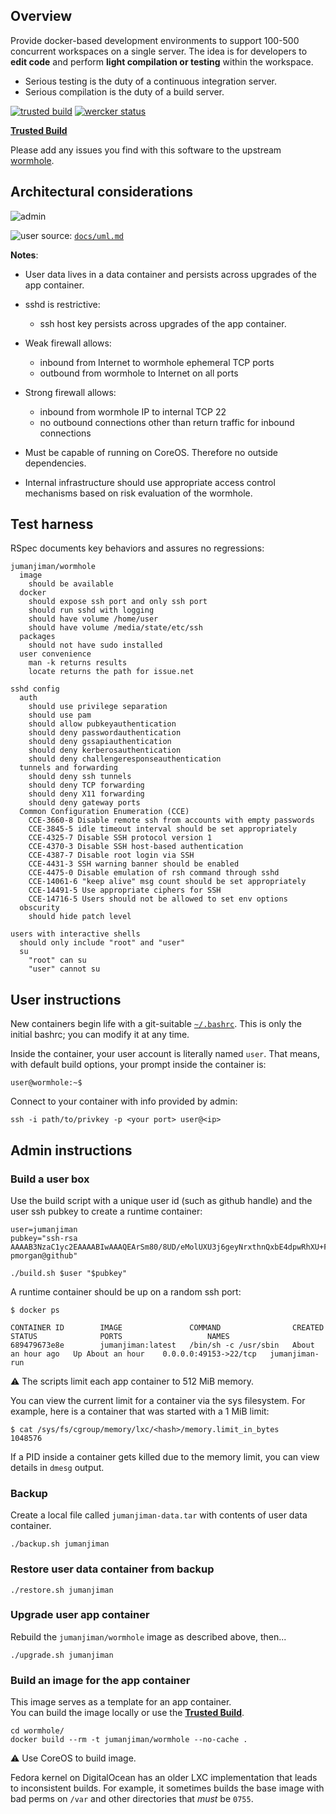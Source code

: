 ## Overview

Provide docker-based development environments to support
100-500 concurrent workspaces on a single server. The idea
is for developers to **edit code** and perform
**light compilation or testing** within the workspace.

* Serious testing is the duty of a continuous integration server.
* Serious compilation is the duty of a build server.

[![trusted build](https://d207aa93qlcgug.cloudfront.net/img/icons/framed-icon-checked-repository.svg "Trusted Build")](https://index.docker.io/u/jumanjiman/wormhole/)
[![wercker status](https://app.wercker.com/status/9a37e953c64d4c74a2b91d81b3fff338/m/master "wercker status")](https://app.wercker.com/project/bykey/9a37e953c64d4c74a2b91d81b3fff338)

[**Trusted Build**](https://index.docker.io/u/jumanjiman/wormhole/)

Please add any issues you find with this software
to the upstream [wormhole](https://github.com/jumanjiman/wormhole/issues).


## Architectural considerations

![admin](https://cloud.githubusercontent.com/assets/332496/2618648/4c55d0b8-bc24-11e3-9413-8ba57442c11a.png)

![user](https://f.cloud.github.com/assets/332496/2528015/529d5c36-b50b-11e3-9e89-707062e47b36.png)
source: [`docs/uml.md`](https://github.com/jumanjiman/wormhole/blob/master/docs/uml.md)

**Notes**:

* User data lives in a data container and
  persists across upgrades of the app container.

* sshd is restrictive:
  - ssh host key persists across upgrades of the app container.

* Weak firewall allows:
  - inbound from Internet to wormhole ephemeral TCP ports
  - outbound from wormhole to Internet on all ports

* Strong firewall allows:
  - inbound from wormhole IP to internal TCP 22
  - no outbound connections other than return traffic for inbound connections

* Must be capable of running on CoreOS. Therefore no outside dependencies.

* Internal infrastructure should use appropriate access control mechanisms
  based on risk evaluation of the wormhole.


## Test harness

RSpec documents key behaviors and assures no regressions:

```
jumanjiman/wormhole
  image
    should be available
  docker
    should expose ssh port and only ssh port
    should run sshd with logging
    should have volume /home/user
    should have volume /media/state/etc/ssh
  packages
    should not have sudo installed
  user convenience
    man -k returns results
    locate returns the path for issue.net

sshd config
  auth
    should use privilege separation
    should use pam
    should allow pubkeyauthentication
    should deny passwordauthentication
    should deny gssapiauthentication
    should deny kerberosauthentication
    should deny challengeresponseauthentication
  tunnels and forwarding
    should deny ssh tunnels
    should deny TCP forwarding
    should deny X11 forwarding
    should deny gateway ports
  Common Configuration Enumeration (CCE)
    CCE-3660-8 Disable remote ssh from accounts with empty passwords
    CCE-3845-5 idle timeout interval should be set appropriately
    CCE-4325-7 Disable SSH protocol version 1
    CCE-4370-3 Disable SSH host-based authentication
    CCE-4387-7 Disable root login via SSH
    CCE-4431-3 SSH warning banner should be enabled
    CCE-4475-0 Disable emulation of rsh command through sshd
    CCE-14061-6 "keep alive" msg count should be set appropriately
    CCE-14491-5 Use appropriate ciphers for SSH
    CCE-14716-5 Users should not be allowed to set env options
  obscurity
    should hide patch level

users with interactive shells
  should only include "root" and "user"
  su
    "root" can su
    "user" cannot su
```


## User instructions

New containers begin life with a git-suitable
[`~/.bashrc`](https://github.com/ISEexchange/docker-wormhole/blob/master/.bashrc).
This is only the initial bashrc; you can modify it at any time.

Inside the container, your user account is literally named `user`.
That means, with default build options, your prompt inside the container is:

    user@wormhole:~$

Connect to your container with info provided by admin:

    ssh -i path/to/privkey -p <your port> user@<ip>


## Admin instructions

### Build a user box

Use the build script with a unique user id (such as github handle)
and the user ssh pubkey to create a runtime container:

```
user=jumanjiman
pubkey="ssh-rsa AAAAB3NzaC1yc2EAAAABIwAAAQEArSm80/8UD/eMolUXU3j6geyNrxthnQxbE4dpwRhXU+F6fbQG+wk9SdWev9NcLLWg9a4zBUSMJUXrrU/8ik3WshSpZpqQary4ZiFFQKgSfYriouchc20S3wwFQZcbOJgH5t5wgGeNaDMzc2GRFhqbuuBiBBF+W5llk0X9CGE1o1iAlyVPAn4UfrJ4//5OXMhYwmU+fO9df3y5Kpn/0SY/lRwWuZeVVIXC+nZcFYXNzPyBVTNEooOXLVXivddtU82jfp65ggTMdLfUafZqia1/smfWQP23lU8F4ySayAOa1lhXXvrGtpxl3lu7vaSvdEg7+F4YaIhxnWZqt769joDraw== pmorgan@github"

./build.sh $user "$pubkey"
```

A runtime container should be up on a random ssh port:

```
$ docker ps

CONTAINER ID        IMAGE               COMMAND                CREATED             STATUS              PORTS                   NAMES
689479673e8e        jumanjiman:latest   /bin/sh -c /usr/sbin   About an hour ago   Up About an hour    0.0.0.0:49153->22/tcp   jumanjiman-run      
```

:warning: The scripts limit each app container to 512 MiB memory.

You can view the current limit for a container via the sys filesystem.
For example, here is a container that was started with a 1 MiB limit:

```
$ cat /sys/fs/cgroup/memory/lxc/<hash>/memory.limit_in_bytes
1048576
```

If a PID inside a container gets killed due to the memory limit,
you can view details in `dmesg` output.


### Backup 

Create a local file called `jumanjiman-data.tar` with contents of
user data container.

```
./backup.sh jumanjiman
```


### Restore user data container from backup

```
./restore.sh jumanjiman
```


### Upgrade user app container

Rebuild the `jumanjiman/wormhole` image as described above, then...

```
./upgrade.sh jumanjiman
```


### Build an image for the app container

This image serves as a template for an app container.<br/>
You can build the image locally or use the
[**Trusted Build**](https://index.docker.io/u/jumanjiman/wormhole/).

```
cd wormhole/
docker build --rm -t jumanjiman/wormhole --no-cache .
```

:warning: Use CoreOS to build image.

Fedora kernel on DigitalOcean
has an older LXC implementation that leads to inconsistent builds.
For example, it sometimes builds the base image with bad perms on
`/var` and other directories that *must* be `0755`.
